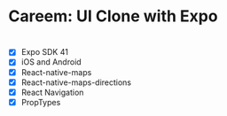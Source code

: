 # Careem: UI Clone with Expo
#

- [x] Expo SDK 41
- [x] iOS and Android
- [x] React-native-maps
- [x] React-native-maps-directions
- [x] React Navigation
- [x] PropTypes
